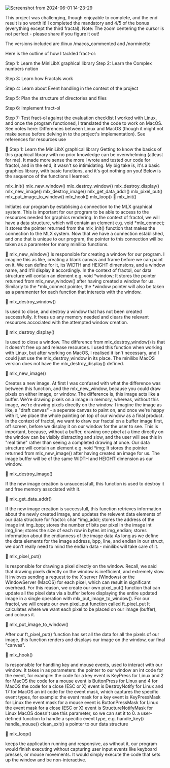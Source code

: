 ![Screenshot from 2024-06-01 14-23-29](https://github.com/Echez-cpu/fract-ol/assets/129857369/6e08edbc-6b1c-482b-9dda-9e9d75c91c29)


This project was challenging, though enjoyable to complete, and the end result is so worth it!
I completed the mandatory and 4/5 of the bonus (everything except the third fractal). Note: The zoom centering the cursor is not perfect - please share if you figure it out!


The versions included are /linux /macos_commented and /norminette


Here is the outline of how I tackled fract-ol:


Step 1: Learn the MiniLibX graphical library
Step 2: Learn the Complex numbers notion


Step 3: Learn how Fractals work


Step 4: Learn about Event handling in the context of the project


Step 5: Plan the structure of directories and files


Step 6: Implement fract-ol


Step 7: Test fract-ol against the evaluation checklist
I worked with Linux, and once the program functioned, I translated the code to work on MacOS. See notes here: Differences between Linux and MacOS (though it might not make sense before delving in to the project's implementation).
See references for resources use




🔷 Step 1: Learn the MiniLibX graphical library
Getting to know the basics of this graphical library with no prior knowledge can be overwhelming (atleast for me). It made more sense the more I wrote and tested our code for fractol, and in the end, it wasn't so intimidating. My big take is, it's a basic graphics library, with basic functions, and it's got nothing on you! Below is the sequence of the functions I learned:




mlx_init()
mlx_new_window()
mlx_destroy_window()
mlx_destroy_display()
mlx_new_image()
mlx_destroy_image()
mlx_get_data_addr()
mlx_pixel_put()
mlx_put_image_to_window()
mlx_hook()
mlx_loop()
🔸 mlx_init()








Initiates our program by establising a connection to the MLX graphical system.
This is important for our program to be able to access to the resources needed for graphics rendering.
In the context of fractol, we will have a data structure, which will contain an element e.g. void	*mlx_connect;
It stores the pointer returned from the mlx_init() function that makes the connection to the MLX system.
Now that we have a connection established, and one that is unique to our program, the pointer to this connection will be taken as a parameter for many minilibx functions.





🔸 mlx_new_window()
Is responsible for creating a window for our program. I imagine this as like, creating a blank canvas and frame before we can paint on it.
We can define for it, its WIDTH and HEIGHT dimensions, and a window name, and it'll display it accordingly.
In the context of fractol, our data structure will contain an element e.g. void	*window;
It stores the pointer returned from mlx_new_window() after having created a window for us.
Similarly to the *mlx_connect pointer, the *window pointer will also be taken as a paramenter for each function that interacts with the window.





🔸 mlx_destroy_window()

Is used to close, and destroy a window that has not been created successfully.
It frees up any memory needed and clears the relevant resources accociated with the attempted window creation.




🔸 mlx_destroy_display()

Is used to close a window. The difference from mlx_destroy_window() is that it doesn't free up and release resources.
I used this function when working with Linux, but after working on MacOS, I realised it isn't necessary, and I could just use the mlx_destroy_window in its place.
The minilibx MacOS version does not have the mlx_destroy_display() defined.




🔸 mlx_new_image()

Creates a new image.
At first I was confused with what the difference was between this function, and the mlx_new_window, because you could draw pixels on either image, or window.
The difference is, this image acts like a buffer. We're drawing pixels on a image in memory, whereas, without this image, we're drawing pixels directly on the window.
I imagine the image as like, a "draft canvas" - a seperate canvas to paint on, and once we're happy with it, we place the whole painting on top of our window as a final product.
In the context of fractol, we want to draw our fractal on a buffer image first, off screen, before we display it on our window for the user to see.
This is important, because, without a buffer, drawing one pixel at a time directly on the window can be visibly distracting and slow, and the user will see this in "real time" rather than seeing a completed drawing at once.
Our data structure will contain an element e.g. void	*img;
It stores the pointer returned from mlx_new_image() after having created an image for us.
The image buffer will be of the same WIDTH and HEIGHT dimension as our window.





🔸 mlx_destroy_image()

If the new image creation is unsuccessfull, this function is used to destroy it and free memory associated with it.





🔸 mlx_get_data_addr()

If the new image creation is successfull, this function retrieves information about the newly created image, and updates the relevent data elements of our data structure for fractol:
char	*img_addr; stores the address of the image
int	img_bpp; stores the number of bits per pixel in the image
int	img_line; stores the size of each row in bytes
int	img_endian; stores information about the endianness of the image data
As long as we define the data elements for the image address, bpp, line, and endian in our struct, we don't really need to mind the endian data - minilibx will take care of it.





🔸 mlx_pixel_put()

Is responsible for drawing a pixel directly on the window.
Recall, we said that drawing pixels directly on the window is inefficient, and extremely slow. It invloves sending a request to the X server (Windows) or the WindowServer (MacOS) for each pixel, which can result in significant overhead.
For this reason, we create our own pixel_put() function that can update all the pixel data via a buffer before displaying the entire updated image in a single operation with mlx_put_image_to_window().
For our fractol, we will create our own pixel_put function called ft_pixel_put
It calculates where we want each pixel to be placed on our image (buffer), and colours it.




🔸 mlx_put_image_to_window()

After our ft_pixel_put() function has set all the data for all the pixels of our image, this function renders and displays our image on the window, our final "canvas".




🔸 mlx_hook()

Is responsible for handling key and mouse events, used to interact with our window.
It takes in as parameters:
the pointer to our window
an int code for the event, for example:
the code for a key event is KeyPress for Linux and 2 for MacOS
the code for a mouse event is ButtonPress for Linux and 4 for MacOS
the code for a close (ESC or X) event is DestroyNotify for Linux and 17 for MacOS
an int code for the event mask, which captures the specific event types, for example:
the event mask for a key event is KeyPressMask for Linux
the event mask for a mouse event is ButtonPressMask for Linux
the event mask for a close (ESC or X) event is StructureNotifyMask for Linux
MacOS doesn't use this parameter, so we can set it to 0.
a user-defined function to handle a specific event type, e.g.
handle_key()
handle_mouse()
clean_exit()
a pointer to our data structure




🔸 mlx_loop()

keeps the application running and responsive, as without it, our program would finish executing without capturing user input events like keyboard presses, or mouse movements. It would simply execute the code that sets up the window and be non-interactive.
